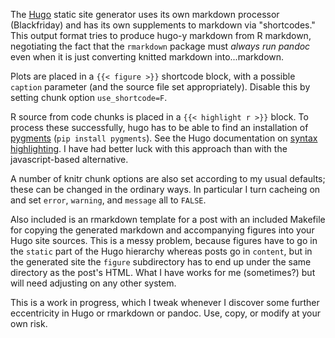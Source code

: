 The [Hugo](http://gohugo.io/) static site generator uses its own markdown processor (Blackfriday) and has its own supplements to markdown via "shortcodes." This output format tries to produce hugo-y markdown from R markdown, negotiating the fact that the `rmarkdown` package must *always run pandoc* even when it is just converting knitted markdown into...markdown.

Plots are placed in a `{{< figure >}}` shortcode block, with a possible `caption` parameter (and the source file set appropriately). Disable this by setting chunk option `use_shortcode=F`.

R source from code chunks is placed in a `{{< highlight r >}}` block. To process these successfully, hugo has to be able to find an installation of [pygments](http://pygments.org) (`pip install pygments`). See the Hugo documentation on [syntax highlighting](https://gohugo.io/extras/highlighting/). I have had better luck with this approach than with the javascript-based alternative.

A number of knitr chunk options are also set according to my usual defaults; these can be changed in the ordinary ways. In particular I turn cacheing on and set `error`, `warning`, and `message` all to `FALSE`.

Also included is an rmarkdown template for a post with an included Makefile for copying the generated markdown and accompanying figures into your Hugo site sources. This is a messy problem, because figures have to go in the `static` part of the Hugo hierarchy whereas posts go in `content`, but in the generated site the `figure` subdirectory has to end up under the same directory as the post's HTML. What I have works for me (sometimes?) but will need adjusting on any other system.

This is a work in progress, which I tweak whenever I discover some further eccentricity in Hugo or rmarkdown or pandoc. Use, copy, or modify at your own risk.


